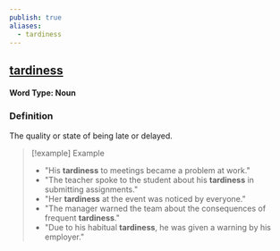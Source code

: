 ```yaml
---
publish: true
aliases:
  - tardiness
---
```


## [tardiness](https://dictionary.cambridge.org/dictionary/english/tardiness)

#### Word Type: Noun

### Definition
The quality or state of being late or delayed.

> [!example] Example
> 
> - "His **tardiness** to meetings became a problem at work."
> - "The teacher spoke to the student about his **tardiness** in submitting assignments."
> - "Her **tardiness** at the event was noticed by everyone."
> - "The manager warned the team about the consequences of frequent **tardiness**."
> - "Due to his habitual **tardiness**, he was given a warning by his employer."

